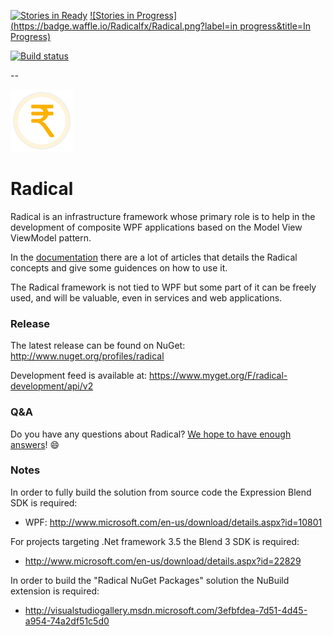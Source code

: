 [![Stories in Ready](https://badge.waffle.io/Radicalfx/Radical.png?label=ready&title=Ready)](http://waffle.io/Radicalfx/Radical)
[![Stories in Progress](https://badge.waffle.io/Radicalfx/Radical.png?label=in progress&title=In Progress)](http://waffle.io/Radicalfx/Radical)

[![Build status](https://ci.appveyor.com/api/projects/status/jwbxgfemwfobyt8a?svg=true)](https://ci.appveyor.com/project/radical-bot/radical-windows-presentation-unity3)

--

![Radical logo](Radical.png)

# Radical

Radical is an infrastructure framework whose primary role is to help in the development of composite WPF applications based on the Model View ViewModel pattern.

In the [documentation](https://github.com/RadicalFx/radical/wiki)  there are a lot of articles that details the Radical concepts and give some guidences on how to use it.

The Radical framework is not tied to WPF but some part of it can be freely used, and will be valuable, even in services and web applications.

### Release

The latest release can be found on NuGet: http://www.nuget.org/profiles/radical

Development feed is available at: https://www.myget.org/F/radical-development/api/v2

### Q&A

Do you have any questions about Radical? [We hope to have enough answers](https://groups.google.com/forum/#!forum/radical-mvvm-framework)! :smile:

### Notes

In order to fully build the solution from source code the Expression Blend SDK is required:

* WPF: http://www.microsoft.com/en-us/download/details.aspx?id=10801

For projects targeting .Net framework 3.5 the Blend 3 SDK is required:

* http://www.microsoft.com/en-us/download/details.aspx?id=22829

In order to build the "Radical NuGet Packages" solution the NuBuild extension is required:

* http://visualstudiogallery.msdn.microsoft.com/3efbfdea-7d51-4d45-a954-74a2df51c5d0

